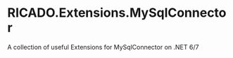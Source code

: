 # RICADO.Extensions.MySqlConnector
A collection of useful Extensions for MySqlConnector on .NET 6/7
